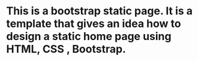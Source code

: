 # This is a bootstrap static page. It is a template that gives an idea how to design a static home page using HTML, CSS , Bootstrap.
